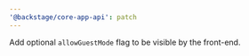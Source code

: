 ```yaml
---
'@backstage/core-app-api': patch
---
```


Add optional `allowGuestMode` flag to be visible by the front-end.
